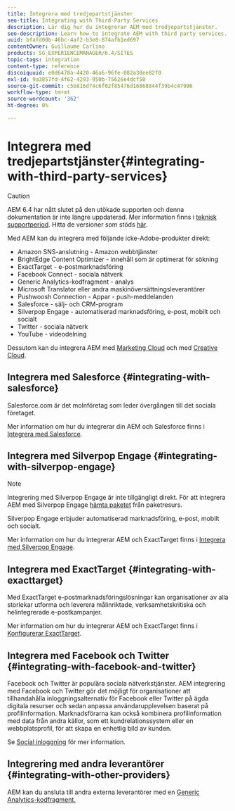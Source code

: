```yaml
---
title: Integrera med tredjepartstjänster
seo-title: Integrating with Third-Party Services
description: Lär dig hur du integrerar AEM med tredjepartstjänster.
seo-description: Learn how to integrate AEM with third party services.
uuid: bfafd00b-46bc-4af2-b3e8-874afb1ed697
contentOwner: Guillaume Carlino
products: SG_EXPERIENCEMANAGER/6.4/SITES
topic-tags: integration
content-type: reference
discoiquuid: e0d6478a-4420-46a6-96fe-082a30ee82f0
exl-id: 9a3857fd-4f62-4293-950b-75626e4dcf50
source-git-commit: c5b816d74c6f02f85476d16868844f39b4c47996
workflow-type: tm+mt
source-wordcount: '362'
ht-degree: 0%

---
```


# Integrera med tredjepartstjänster{#integrating-with-third-party-services}

>[!CAUTION]
>
>AEM 6.4 har nått slutet på den utökade supporten och denna dokumentation är inte längre uppdaterad. Mer information finns i [teknisk supportperiod](https://helpx.adobe.com/support/programs/eol-matrix.html). Hitta de versioner som stöds [här](https://experienceleague.adobe.com/docs/).

Med AEM kan du integrera med följande icke-Adobe-produkter direkt:

* Amazon SNS-anslutning - Amazon webbtjänster
* BrightEdge Content Optimizer - innehåll som är optimerat för sökning
* ExactTarget - e-postmarknadsföring
* Facebook Connect - sociala nätverk
* Generic Analytics-kodfragment - analys
* Microsoft Translator eller andra maskinöversättningsleverantörer
* Pushwoosh Connection - Appar - push-meddelanden
* Salesforce - sälj- och CRM-program
* Silverpop Engage - automatiserad marknadsföring, e-post, mobilt och socialt
* Twitter - sociala nätverk
* YouTube - videodelning

Dessutom kan du integrera AEM med [Marketing Cloud](/help/sites-administering/marketing-cloud.md) och med [Creative Cloud](/help/assets/aem-cc-integration-best-practices.md).

## Integrera med Salesforce {#integrating-with-salesforce}

Salesforce.com är det molnföretag som leder övergången till det sociala företaget.

Mer information om hur du integrerar din AEM och Salesforce finns i [Integrera med Salesforce](/help/sites-administering/salesforce.md).

## Integrera med Silverpop Engage {#integrating-with-silverpop-engage}

>[!NOTE]
>
>Integrering med Silverpop Engage är inte tillgängligt direkt. För att integrera AEM med Silverpop Engage [hämta paketet](https://www.adobeaemcloud.com/content/marketplace/marketplaceProxy.html?packagePath=/content/companies/public/adobe/packages/aem620/product/cq-mcm-integrations-silverpop-content) från paketresurs.

Silverpop Engage erbjuder automatiserad marknadsföring, e-post, mobilt och socialt.

Mer information om hur du integrerar AEM och ExactTarget finns i [Integrera med Silverpop Engage](/help/sites-administering/silverpop.md).

## Integrera med ExactTarget {#integrating-with-exacttarget}

Med ExactTarget e-postmarknadsföringslösningar kan organisationer av alla storlekar utforma och leverera målinriktade, verksamhetskritiska och helintegrerade e-postkampanjer.

Mer information om hur du integrerar AEM och ExactTarget finns i [Konfigurerar ExactTarget](/help/sites-administering/exacttarget.md).

## Integrera med Facebook och Twitter {#integrating-with-facebook-and-twitter}

Facebook och Twitter är populära sociala nätverkstjänster. AEM integrering med Facebook och Twitter gör det möjligt för organisationer att tillhandahålla inloggningsalternativ för Facebook eller Twitter på ägda digitala resurser och sedan anpassa användarupplevelsen baserat på profilinformation. Marknadsförarna kan också kombinera profilinformation med data från andra källor, som ett kundrelationssystem eller en webbplatsprofil, för att skapa en enhetlig bild av kunden.

Se [Social inloggning](/help/communities/social-login.md) för mer information.

## Integrering med andra leverantörer {#integrating-with-other-providers}

AEM kan du ansluta till andra externa leverantörer med en [Generic Analytics-kodfragment.](/help/sites-administering/external-providers.md)
